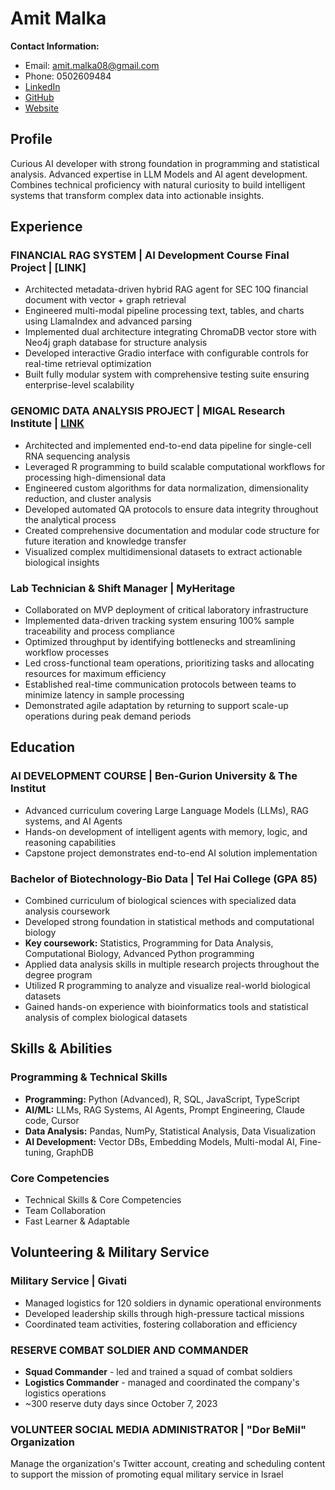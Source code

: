 # Amit Malka

**Contact Information:**
- Email: amit.malka08@gmail.com
- Phone: 0502609484
- [LinkedIn](https://www.linkedin.com/in/--amitmalka--/)
- [GitHub](https://github.com/Amit-Malka)
- [Website](https://amit-malka.github.io/AmitMalkaWEB/)

## Profile

Curious AI developer with strong foundation in programming and statistical analysis. Advanced expertise in LLM Models and AI agent development. Combines technical proficiency with natural curiosity to build intelligent systems that transform complex data into actionable insights.

## Experience

### FINANCIAL RAG SYSTEM | AI Development Course Final Project | [LINK]

- Architected metadata-driven hybrid RAG agent for SEC 10Q financial document with vector + graph retrieval
- Engineered multi-modal pipeline processing text, tables, and charts using LlamaIndex and advanced parsing
- Implemented dual architecture integrating ChromaDB vector store with Neo4j graph database for structure analysis
- Developed interactive Gradio interface with configurable controls for real-time retrieval optimization
- Built fully modular system with comprehensive testing suite ensuring enterprise-level scalability

### GENOMIC DATA ANALYSIS PROJECT | MIGAL Research Institute | [LINK](https://amit-malka.github.io/AmitMalkaWEB/#Projects)

- Architected and implemented end-to-end data pipeline for single-cell RNA sequencing analysis
- Leveraged R programming to build scalable computational workflows for processing high-dimensional data
- Engineered custom algorithms for data normalization, dimensionality reduction, and cluster analysis
- Developed automated QA protocols to ensure data integrity throughout the analytical process
- Created comprehensive documentation and modular code structure for future iteration and knowledge transfer
- Visualized complex multidimensional datasets to extract actionable biological insights

### Lab Technician & Shift Manager | MyHeritage

- Collaborated on MVP deployment of critical laboratory infrastructure
- Implemented data-driven tracking system ensuring 100% sample traceability and process compliance
- Optimized throughput by identifying bottlenecks and streamlining workflow processes
- Led cross-functional team operations, prioritizing tasks and allocating resources for maximum efficiency
- Established real-time communication protocols between teams to minimize latency in sample processing
- Demonstrated agile adaptation by returning to support scale-up operations during peak demand periods

## Education

### AI DEVELOPMENT COURSE | Ben-Gurion University & The Institut

- Advanced curriculum covering Large Language Models (LLMs), RAG systems, and AI Agents
- Hands-on development of intelligent agents with memory, logic, and reasoning capabilities
- Capstone project demonstrates end-to-end AI solution implementation

### Bachelor of Biotechnology-Bio Data | Tel Hai College (GPA 85)

- Combined curriculum of biological sciences with specialized data analysis coursework
- Developed strong foundation in statistical methods and computational biology
- **Key coursework:** Statistics, Programming for Data Analysis, Computational Biology, Advanced Python programming
- Applied data analysis skills in multiple research projects throughout the degree program
- Utilized R programming to analyze and visualize real-world biological datasets
- Gained hands-on experience with bioinformatics tools and statistical analysis of complex biological datasets

## Skills & Abilities

### Programming & Technical Skills
- **Programming:** Python (Advanced), R, SQL, JavaScript, TypeScript
- **AI/ML:** LLMs, RAG Systems, AI Agents, Prompt Engineering, Claude code, Cursor
- **Data Analysis:** Pandas, NumPy, Statistical Analysis, Data Visualization
- **AI Development:** Vector DBs, Embedding Models, Multi-modal AI, Fine-tuning, GraphDB

### Core Competencies
- Technical Skills & Core Competencies
- Team Collaboration
- Fast Learner & Adaptable

## Volunteering & Military Service

### Military Service | Givati

- Managed logistics for 120 soldiers in dynamic operational environments
- Developed leadership skills through high-pressure tactical missions
- Coordinated team activities, fostering collaboration and efficiency

### RESERVE COMBAT SOLDIER AND COMMANDER

- **Squad Commander** - led and trained a squad of combat soldiers
- **Logistics Commander** - managed and coordinated the company's logistics operations
- ~300 reserve duty days since October 7, 2023

### VOLUNTEER SOCIAL MEDIA ADMINISTRATOR | "Dor BeMil" Organization

Manage the organization's Twitter account, creating and scheduling content to support the mission of promoting equal military service in Israel